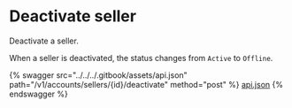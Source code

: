 # Deactivate seller

Deactivate a seller.

When a seller is deactivated, the status changes from `Active` to `Offline`.

{% swagger src="../../../.gitbook/assets/api.json" path="/v1/accounts/sellers/{id}/deactivate" method="post" %}
[api.json](../../../.gitbook/assets/api.json)
{% endswagger %}
